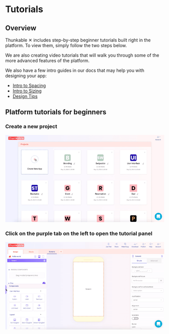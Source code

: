 # Tutorials

## Overview

Thunkable ✕ includes step-by-step beginner tutorials built right in the platform. To view them, simply follow the two steps below.

We are also creating video tutorials that will walk you through some of the more advanced features of the platform. 

We also have a few intro guides in our docs that may help you with designing your app:

* [Intro to Spacing](../create/intro-to-spacing.md)
* [Intro to Sizing](../create/intro-to-sizing.md)
* [Design Tips](../create/design-tips.md)

## **Platform tutorials for beginners**

### **Create a new project**

![You can name your project anything and rename it at any time](../../.gitbook/assets/newproject.gif)

### Click on the purple tab on the left to o**pen the tutorial panel**

![We have 5 beginner tutorials with more to come](../../.gitbook/assets/tutorials.gif)



